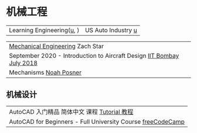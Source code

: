 # 机械工程

|                                                                                      |                                                                |
| ------------------------------------------------------------------------------------ | -------------------------------------------------------------- |
| Learning Engineering([u](https://www.youtube.com/c/LearningEngineering/playlists), ) | US Auto Industry [u](https://www.youtube.com/c/USAutoIndustry) |

|                                                                                                                                                   |
| ------------------------------------------------------------------------------------------------------------------------------------------------- |
| [Mechanical Engineering](https://www.youtube.com/playlist?list=PLi5WqFHu\_OJOkwyeHyD06tPyJ\_srHC4ZU) Zach Star                                    |
| September 2020 - Introduction to Aircraft Design [IIT Bombay July 2018](https://www.youtube.com/playlist?list=PLOzRYVm0a65dHb6f2kmW7PBncvpedPiWe) |
| Mechanisms [Noah Posner](https://www.youtube.com/playlist?list=PLhoXNQqrCmEfAaTf0AfQ1Ztxmz2DoZiCk)                                                |

## 机械设计

|                                                                                                              |
| ------------------------------------------------------------------------------------------------------------ |
| AutoCAD 入门精品 简体中文 课程 [Tutorial 教程](https://www.youtube.com/playlist?list=PLnHbptcieUBdWercgoj90Ew7j93JEs1Yz) |
| AutoCAD for Beginners - Full University Course [freeCodeCamp](https://www.youtube.com/watch?v=VtLXKU1PpRU)   |
